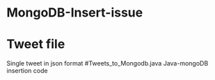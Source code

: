 # MongoDB-Insert-issue
# Tweet file
Single tweet in json format
#Tweets_to_Mongodb.java
Java-mongoDB insertion code
